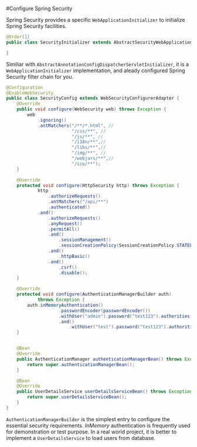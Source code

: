 #Configure Spring Security

Spring Security provides a specific `WebApplicationInitializer` to initialize Spring Security facilities.

```java
@Order(1)
public class SecurityInitializer extends AbstractSecurityWebApplicationInitializer {

}    
```

Similiar with `AbstractAnnotationConfigDispatcherServletInitializer`, it is a `WebApplicationInitializer` implementation, and aleady configured Spring Security filter chain for you.
  
```java  
@Configuration
@EnableWebSecurity
public class SecurityConfig extends WebSecurityConfigurerAdapter {
	@Override
	public void configure(WebSecurity web) throws Exception {
		web
			.ignoring()
			.antMatchers("/**/*.html", //
						 "/css/**", //
						 "/js/**", //
						 "/i18n/**",// 
						 "/libs/**",//
						 "/img/**", //
						 "/webjars/**",//
						 "/ico/**");
	}

	@Override
	protected void configure(HttpSecurity http) throws Exception {
			http   
				.authorizeRequests()   
				.antMatchers("/api/**")
				.authenticated()
			.and()
				.authorizeRequests()   
				.anyRequest()
				.permitAll()
				.and()
					.sessionManagement()
					.sessionCreationPolicy(SessionCreationPolicy.STATELESS)
				.and()
					.httpBasic()
				.and()
					.csrf()
					.disable();
	}

	@Override
	protected void configure(AuthenticationManagerBuilder auth)
			throws Exception {
		auth.inMemoryAuthentication()
					.passwordEncoder(passwordEncoder())
					.withUser("admin").password("test123").authorities("ROLE_ADMIN")
					.and()
						.withUser("test").password("test123").authorities("ROLE_USER");
	}


	@Bean
	@Override
	public AuthenticationManager authenticationManagerBean() throws Exception {
		return super.authenticationManagerBean();
	}

	@Bean
	@Override
	public UserDetailsService userDetailsServiceBean() throws Exception {
		return super.userDetailsServiceBean();
	}
}
```

`AuthenticationManagerBuilder` is the simplest entry to configure the essential security requirements. *InMemory* authentication is frequently used for demonstration or test purpose. In a real world project, it is better to implement a `UserDetailsService` to load users from database. 
